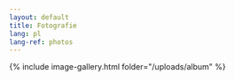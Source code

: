 ```yaml
---
layout: default
title: Fotografie
lang: pl
lang-ref: photos
---
```


{% include image-gallery.html folder="/uploads/album" %}
